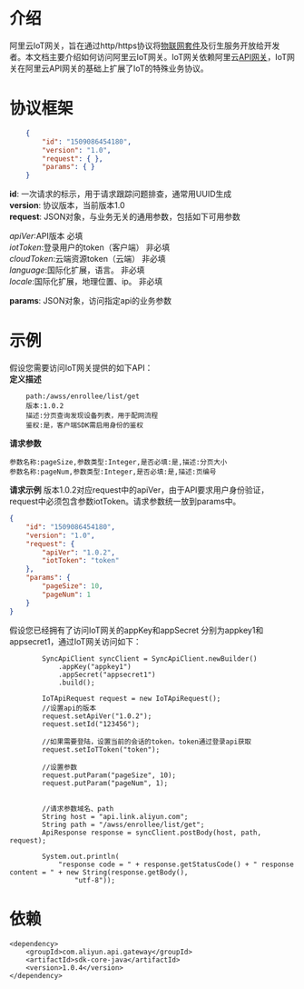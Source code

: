 
# 介绍
阿里云IoT网关，旨在通过http/https协议将[物联网套件](https://help.aliyun.com/product/30520.html?spm=a2c4g.750001.7.4.XRrIyT)及衍生服务开放给开发者。本文档主要介绍如何访问阿里云IoT网关。IoT网关依赖阿里云[API网关](https://help.aliyun.com/product/29462.html?spm=a2c4g.750001.3.44.ieDVIY)，IoT网关在阿里云API网关的基础上扩展了IoT的特殊业务协议。

# 协议框架

```json
    {
        "id": "1509086454180",
        "version": "1.0",
        "request": { },
        "params": { }
    }
```

**id**: 一次请求的标示，用于请求跟踪问题排查，通常用UUID生成<br/>
**version**: 协议版本，当前版本1.0<br/>
**request**: JSON对象，与业务无关的通用参数，包括如下可用参数<br/>

*apiVer*:API版本 必填<br/>
*iotToken*:登录用户的token（客户端） 非必填<br/>
*cloudToken*:云端资源token（云端）  非必填<br/>
*language*:国际化扩展，语言。 	 非必填<br/>
*locale*:国际化扩展，地理位置、ip。 非必填<br/>

**params**: JSON对象，访问指定api的业务参数<br/>
# 示例
假设您需要访问IoT网关提供的如下API：<br/>
**定义描述**<br/>
```
    path:/awss/enrollee/list/get
    版本:1.0.2
    描述:分页查询发现设备列表，用于配网流程
    鉴权:是，客户端SDK需启用身份的鉴权
```
    
**请求参数**<br/>
```
参数名称:pageSize,参数类型:Integer,是否必填:是,描述:分页大小
参数名称:pageNum,参数类型:Integer,是否必填:是,描述:页编号
```


**请求示例**
版本1.0.2对应request中的apiVer，由于API要求用户身份验证，request中必须包含参数iotToken。请求参数统一放到params中。

```json
{
    "id": "1509086454180",
    "version": "1.0",
    "request": {
        "apiVer": "1.0.2",
        "iotToken": "token"
    },
    "params": {
        "pageSize": 10,
        "pageNum": 1
    }
}
```

假设您已经拥有了访问IoT网关的appKey和appSecret 分别为appkey1和appsecret1，通过IoT网关访问如下：
```
        SyncApiClient syncClient = SyncApiClient.newBuilder()
            .appKey("appkey1")
            .appSecret("appsecret1")
            .build();

        IoTApiRequest request = new IoTApiRequest();
        //设置api的版本
        request.setApiVer("1.0.2");
        request.setId("123456");

        //如果需要登陆，设置当前的会话的token，token通过登录api获取
        request.setIoTToken("token");

        //设置参数
        request.putParam("pageSize", 10);
        request.putParam("pageNum", 1);
        

        //请求参数域名、path
        String host = "api.link.aliyun.com";
        String path = "/awss/enrollee/list/get";
        ApiResponse response = syncClient.postBody(host, path, request);

        System.out.println(
            "response code = " + response.getStatusCode() + " response content = " + new String(response.getBody(),
                "utf-8"));
```

# 依赖
```
<dependency>
    <groupId>com.aliyun.api.gateway</groupId>
    <artifactId>sdk-core-java</artifactId>
    <version>1.0.4</version>
</dependency>
```